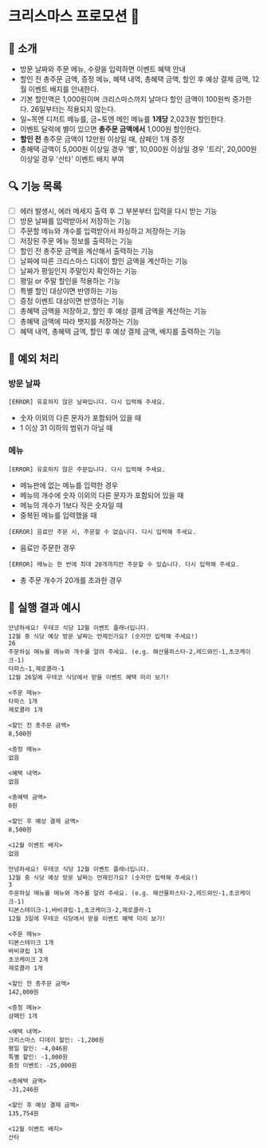 # 크리스마스 프로모션 🎄

## 🚀 소개

- 방문 날짜와 주문 메뉴, 수량을 입력하면 이벤트 혜택 안내
- 할인 전 총주문 금액, 증정 메뉴, 혜택 내역, 총혜택 금액, 할인 후 예상 결제 금액, 12월 이벤트 배지를 안내한다.
- 기본 할인액은 1,000원이며 크리스마스까지 날마다 할인 금액이 100원씩 증가한다. 26일부터는 적용되지 않는다.
- 일~목엔 디저트 메뉴를, 금~토엔 메인 메뉴를 **1개당** 2,023원 할인한다.
- 이벤트 달력에 별이 있으면 **총주문 금액에서** 1,000원 할인한다.
- **할인 전** 총주문 금액이 12만원 이상일 때, 샴페인 1개 증정
- 총혜택 금액이 5,000원 이상일 경우 '별', 10,000원 이상일 경우 '트리', 20,000원 이상일 경우 '산타' 이벤트 배지 부여

## 🔍 기능 목록

- [ ] 에러 발생시, 에러 메세지 출력 후 그 부분부터 입력을 다시 받는 기능
- [ ] 방문 날짜를 입력받아서 저장하는 기능
- [ ] 주문할 메뉴와 개수를 입력받아서 파싱하고 저장하는 기능
- [ ] 저장된 주문 메뉴 정보를 출력하는 기능
- [ ] 할인 전 총주문 금액을 계산해서 출력하는 기능
- [ ] 날짜에 따른 크리스마스 디데이 할인 금액을 계산하는 기능
- [ ] 날짜가 평일인지 주말인지 확인하는 기능
- [ ] 평일 or 주말 할인을 적용하는 기능
- [ ] 특별 할인 대상이면 반영하는 기능
- [ ] 증정 이벤트 대상이면 반영하는 기능
- [ ] 총혜택 금액을 저장하고, 할인 후 예상 결제 금액을 계산하는 기능
- [ ] 총혜택 금액에 따라 뱃지를 저장하는 기능
- [ ] 혜택 내역, 총혜택 금액, 할인 후 예상 결제 금액, 배지를 출력하는 기능

## 🎯 예외 처리

### 방문 날짜

```[ERROR] 유효하지 않은 날짜입니다. 다시 입력해 주세요.```

- 숫자 이외의 다른 문자가 포함되어 있을 때
- 1 이상 31 이하의 범위가 아닐 때

### 메뉴

```[ERROR] 유효하지 않은 주문입니다. 다시 입력해 주세요.```

- 메뉴판에 없는 메뉴를 입력한 경우
- 메뉴의 개수에 숫자 이외의 다른 문자가 포함되어 있을 때
- 메뉴의 개수가 1보다 작은 숫자일 때
- 중복된 메뉴를 입력했을 때

```[ERROR] 음료만 주문 시, 주문할 수 없습니다. 다시 입력해 주세요.```
 
- 음료만 주문한 경우

```[ERROR] 메뉴는 한 번에 최대 20개까지만 주문할 수 있습니다. 다시 입력해 주세요.```

- 총 주문 개수가 20개를 초과한 경우

## 🎉 실행 결과 예시

```
안녕하세요! 우테코 식당 12월 이벤트 플래너입니다.
12월 중 식당 예상 방문 날짜는 언제인가요? (숫자만 입력해 주세요!)
26 
주문하실 메뉴를 메뉴와 개수를 알려 주세요. (e.g. 해산물파스타-2,레드와인-1,초코케이크-1)
타파스-1,제로콜라-1 
12월 26일에 우테코 식당에서 받을 이벤트 혜택 미리 보기!
 
<주문 메뉴>
타파스 1개
제로콜라 1개

<할인 전 총주문 금액>
8,500원
 
<증정 메뉴>
없음
 
<혜택 내역>
없음
 
<총혜택 금액>
0원
 
<할인 후 예상 결제 금액>
8,500원
 
<12월 이벤트 배지>
없음
```

```
안녕하세요! 우테코 식당 12월 이벤트 플래너입니다.
12월 중 식당 예상 방문 날짜는 언제인가요? (숫자만 입력해 주세요!)
3
주문하실 메뉴를 메뉴와 개수를 알려 주세요. (e.g. 해산물파스타-2,레드와인-1,초코케이크-1)
티본스테이크-1,바비큐립-1,초코케이크-2,제로콜라-1
12월 3일에 우테코 식당에서 받을 이벤트 혜택 미리 보기!
 
<주문 메뉴>
티본스테이크 1개
바비큐립 1개
초코케이크 2개
제로콜라 1개
 
<할인 전 총주문 금액>
142,000원
 
<증정 메뉴>
샴페인 1개
 
<혜택 내역>
크리스마스 디데이 할인: -1,200원
평일 할인: -4,046원
특별 할인: -1,000원
증정 이벤트: -25,000원
 
<총혜택 금액>
-31,246원
 
<할인 후 예상 결제 금액>
135,754원
 
<12월 이벤트 배지>
산타
```